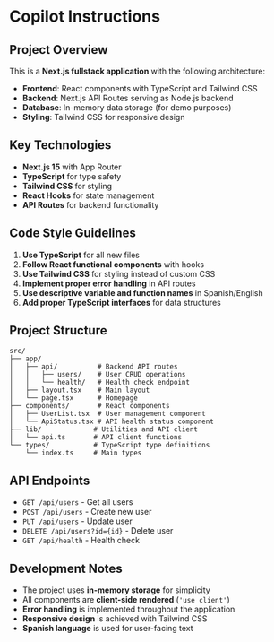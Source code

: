 # Copilot Instructions

<!-- Use this file to provide workspace-specific custom instructions to Copilot. For more details, visit https://code.visualstudio.com/docs/copilot/copilot-customization#_use-a-githubcopilotinstructionsmd-file -->

## Project Overview

This is a **Next.js fullstack application** with the following architecture:

- **Frontend**: React components with TypeScript and Tailwind CSS
- **Backend**: Next.js API Routes serving as Node.js backend
- **Database**: In-memory data storage (for demo purposes)
- **Styling**: Tailwind CSS for responsive design

## Key Technologies

- **Next.js 15** with App Router
- **TypeScript** for type safety
- **Tailwind CSS** for styling
- **React Hooks** for state management
- **API Routes** for backend functionality

## Code Style Guidelines

1. **Use TypeScript** for all new files
2. **Follow React functional components** with hooks
3. **Use Tailwind CSS** for styling instead of custom CSS
4. **Implement proper error handling** in API routes
5. **Use descriptive variable and function names** in Spanish/English
6. **Add proper TypeScript interfaces** for data structures

## Project Structure

```
src/
├── app/
│   ├── api/          # Backend API routes
│   │   ├── users/    # User CRUD operations
│   │   └── health/   # Health check endpoint
│   ├── layout.tsx    # Main layout
│   └── page.tsx      # Homepage
├── components/       # React components
│   ├── UserList.tsx  # User management component
│   └── ApiStatus.tsx # API health status component
├── lib/             # Utilities and API client
│   └── api.ts       # API client functions
└── types/           # TypeScript type definitions
    └── index.ts     # Main types
```

## API Endpoints

- `GET /api/users` - Get all users
- `POST /api/users` - Create new user
- `PUT /api/users` - Update user
- `DELETE /api/users?id={id}` - Delete user
- `GET /api/health` - Health check

## Development Notes

- The project uses **in-memory storage** for simplicity
- All components are **client-side rendered** (`'use client'`)
- **Error handling** is implemented throughout the application
- **Responsive design** is achieved with Tailwind CSS
- **Spanish language** is used for user-facing text

